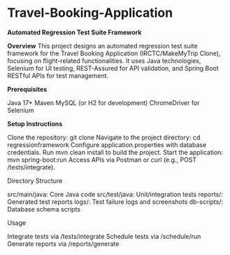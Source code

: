 # Travel-Booking-Application

**Automated Regression Test Suite Framework**

**Overview**
This project designs an automated regression test suite framework for the Travel Booking Application (IRCTC/MakeMyTrip Clone), focusing on flight-related functionalities. It uses Java technologies, Selenium for UI testing, REST-Assured for API validation, and Spring Boot RESTful APIs for test management.

**Prerequisites**

Java 17+ 
Maven 
MySQL (or H2 for development) 
ChromeDriver for Selenium

**Setup Instructions**

Clone the repository: git clone <repository-url> 
Navigate to the project directory: cd regressionframework 
Configure application.properties with database credentials. 
Run mvn clean install to build the project. 
Start the application: mvn spring-boot:run 
Access APIs via Postman or curl (e.g., POST /tests/integrate).

Directory Structure

src/main/java: Core Java code 
src/test/java: Unit/integration tests 
reports/: Generated test reports 
logs/: Test failure logs and screenshots 
db-scripts/: Database schema scripts

Usage

Integrate tests via /tests/integrate 
Schedule tests via /schedule/run 
Generate reports via /reports/generate
